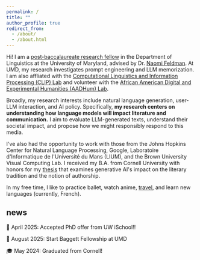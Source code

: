 ```yaml
---
permalink: /
title: ""
author_profile: true
redirect_from: 
  - /about/
  - /about.html
---
```


Hi! I am a [post-baccalaureate research fellow](https://linguistics.umd.edu/academic-programs/graduate/baggett) in the Department of Linguistics at the University of Maryland, advised by Dr. [Naomi Feldman](https://users.umiacs.umd.edu/~nhf/). At UMD, my research investigates prompt engineering and LLM memorization. I am also affliated with the [Computational Linguistics and Information Processing (CLIP) Lab](https://ischool.umd.edu/centers-and-labs/clip/) and volunteer with the [African American Digital and Experimental Humanities (AADHum) Lab](https://aadhum.umd.edu/).

Broadly, my research interests include natural language generation, user-LLM interaction, and AI policy. Specifically, **my research centers on understanding how language models will impact literature and communication.** I aim to evaluate LLM-generated texts, understand their societal impact, and propose how we might responsibly respond to this media.

I've also had the opportunity to work with those from the Johns Hopkins Center for Natural Language Processing, Google, Laboratoire d'Informatique de l'Université du Mans (LIUM), and the Brown University Visual Computing Lab. I received my B.A. from Cornell University with honors for my [thesis](http://imanif.github.io/files/Finkley_HonorsThesis.pdf) that examines generative AI's impact on the literary tradition and the notion of authorship. 

In my free time, I like to practice ballet, watch anime, [travel](https://imaniintl.wordpress.com/]), and learn new languages (currently, French).

## **news**

🐺 April 2025: Accepted PhD offer from UW iSchool!!

🐢 August 2025: Start Baggett Fellowship at UMD

🎓 May 2024: Graduated from Cornell!

